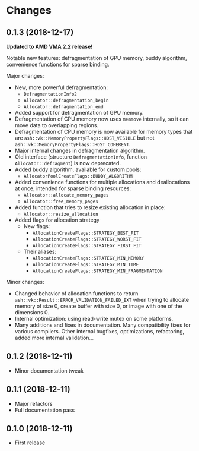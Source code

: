# Changes

## 0.1.3 (2018-12-17)

**Updated to AMD VMA 2.2 release!**

Notable new features: defragmentation of GPU memory, buddy algorithm, convenience functions for sparse binding.

Major changes:

* New, more powerful defragmentation:
    * `DefragmentationInfo2`
    * `Allocator::defragmentation_begin`
    * `Allocator::defragmentation_end`
* Added support for defragmentation of GPU memory.
* Defragmentation of CPU memory now uses `memmove` internally, so it can move data to overlapping regions.
* Defragmentation of CPU memory is now available for memory types that are `ash::vk::MemoryPropertyFlags::HOST_VISIBLE` but not `ash::vk::MemoryPropertyFlags::HOST_COHERENT`.
* Major internal changes in defragmentation algorithm.
* Old interface (structure `DefragmentationInfo`, function `Allocator::defragment`) is now deprecated.
* Added buddy algorithm, available for custom pools:
    * `AllocatorPoolCreateFlags::BUDDY_ALGORITHM`
* Added convenience functions for multiple allocations and deallocations at once, intended for sparse binding resources:
    * `Allocator::allocate_memory_pages`
    * `Allocator::free_memory_pages`
* Added function that tries to resize existing allocation in place:
    * `Allocator::resize_allocation`
* Added flags for allocation strategy
    * New flags:
        * `AllocationCreateFlags::STRATEGY_BEST_FIT`
        * `AllocationCreateFlags::STRATEGY_WORST_FIT`
        * `AllocationCreateFlags::STRATEGY_FIRST_FIT`
    * Their aliases:
        * `AllocationCreateFlags::STRATEGY_MIN_MEMORY`
        * `AllocationCreateFlags::STRATEGY_MIN_TIME`
        * `AllocationCreateFlags::STRATEGY_MIN_FRAGMENTATION`

Minor changes:

* Changed behavior of allocation functions to return `ash::vk::Result::ERROR_VALIDATION_FAILED_EXT` when trying to allocate memory of size 0, create buffer with size 0, or image with one of the dimensions 0.
* Internal optimization: using read-write mutex on some platforms.
* Many additions and fixes in documentation. Many compatibility fixes for various compilers. Other internal bugfixes, optimizations, refactoring, added more internal validation...

## 0.1.2 (2018-12-11)

* Minor documentation tweak

## 0.1.1 (2018-12-11)

* Major refactors
* Full documentation pass

## 0.1.0 (2018-12-11)

* First release